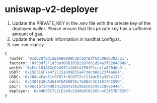 # uniswap-v2-deployer

1. Update the PRIVATE_KEY in the .env file with the private key of the deployed wallet. Please ensure that this private key has a sufficient amount of gas.
2. Update the network information in hardhat.config.ts.  
3. `npm run deploy`


```bash
{
  router: '0xd020f8d12B86B0009b3DcbD7Bdf6Ac09ab302c21',
  factory: '0x33df2F1d33a9B8b395B2187661dE4a3f52848088',
  weth9: '0xFcb163A62eD2b957a108fAfF0fFfcc41a82B46b9',
  USDT: '0xE5F316F7e4f2C1518d9B55a473Ac988E23f4a6E4',
  USDC: '0x208a4Fab31c9701fc8CdF72c1114dcD5a3934137',
  call: '0xC304E38dA4619fEA998fDc75883C4C31817CC59D',
  pair: '0x9ec1b73d4d834128D415A19EeC85C955285e544a',
  deployer: '0x8db97C7cEcE249c2b98bDC0226Cc4C2A57BF52FC'
}
```




